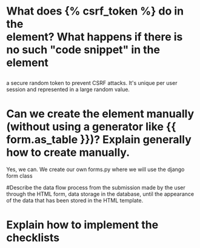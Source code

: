 # What does {% csrf_token %} do in the <form> element? What happens if there is no such "code snippet" in the <form> element
  a secure random token to prevent CSRF attacks. It's unique per user session and represented in a large random value.
  
 # Can we create the <form> element manually (without using a generator like {{ form.as_table }})? Explain generally how to create <form> manually.
  Yes, we can. We create our own forms.py where we will use the django form class
  
 #Describe the data flow process from the submission made by the user through the HTML form, data storage in the database, until the appearance of the data that has been stored in the HTML template.
 
 # Explain how to implement the checklists
  
